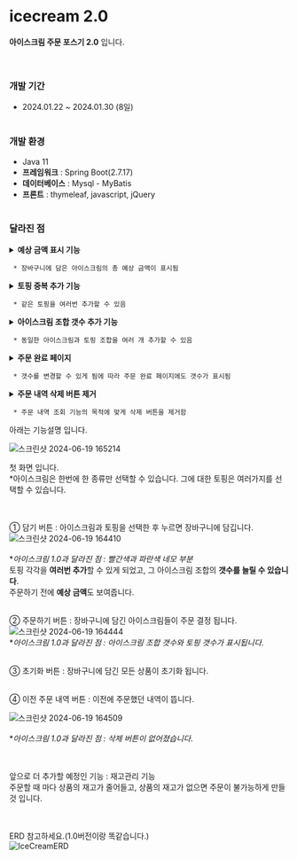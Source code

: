 # icecream 2.0
**아이스크림 주문 포스기 2.0** 입니다.<br><br><br>

### 개발 기간
* 2024.01.22 ~ 2024.01.30 (8일)<br><br>

### 개발 환경
* Java 11
* **프레임워크** : Spring Boot(2.7.17)
* **데이터베이스** : Mysql - MyBatis
* **프론트** : thymeleaf, javascript, jQuery<br><br>

### 달라진 점
<details><summary><b>예상 금액 표시 기능</b></summary>
  <div>
    <img src="src/main/resources/static/스크린샷 2024-07-01 1801541.png">
  </div>
</details>

     * 장바구니에 담은 아이스크림의 총 예상 금액이 표시됨
     
<details><summary><b>토핑 중복 추가 기능</b></summary>
  <div>
    <img src="src/main/resources/static/스크린샷 2024-07-01 1801542.png">
  </div>
</details>

     * 같은 토핑을 여러번 추가할 수 있음

<details><summary><b>아이스크림 조합 갯수 추가 기능</b></summary>
  <div>
    <img src="src/main/resources/static/스크린샷 2024-07-01 1801543.png">
  </div>
</details>

     * 동일한 아이스크림과 토핑 조합을 여러 개 추가할 수 있음

<details><summary><b>주문 완료 페이지</b></summary>
  <div>
    <img src="src/main/resources/static/스크린샷 2024-07-01 181245.png">
  </div>
</details>

     * 갯수를 변경할 수 있게 됨에 따라 주문 완료 페이지에도 갯수가 표시됨

<details><summary><b>주문 내역 삭제 버튼 제거</b></summary>
  <div>
    <img src="src/main/resources/static/스크린샷 2024-06-19 164509.png">
  </div>
</details>

     * 주문 내역 조회 기능의 목적에 맞게 삭제 버튼을 제거함









아래는 기능설명 입니다.

![스크린샷 2024-06-19 165214](https://github.com/tyt9/IcecreamUpgraded/assets/143326223/1b714722-3d49-4004-90fd-dd48c4d5da98)<br>

첫 화면 입니다.<br>
*아이스크림은 한번에 한 종류만 선택할 수 있습니다. 그에 대한 토핑은 여러가지를 선택할 수 있습니다.<br><br><br>

① 담기 버튼 : 아이스크림과 토핑을 선택한 후 누르면 장바구니에 담깁니다.
![스크린샷 2024-06-19 164410](https://github.com/tyt9/IcecreamUpgraded/assets/143326223/c53f57fd-2da5-4a6b-92ff-49936ae515e8)<br><br>
**아이스크림 1.0과 달라진 점 : 빨간색과 파란색 네모 부분*<br>
토핑 각각을 **여러번 추가**할 수 있게 되었고, 그 아이스크림 조합의 **갯수를 늘릴 수 있습니다**.<br>
주문하기 전에 **예상 금액**도 보여줍니다.<br><br>

② 주문하기 버튼 : 장바구니에 담긴 아이스크림들이 주문 결정 됩니다.
![스크린샷 2024-06-19 164444](https://github.com/tyt9/IcecreamUpgraded/assets/143326223/dbded6d4-c6e1-4ba2-a0dd-e060827b6c3c)<br>
**아이스크림 1.0과 달라진 점 : 아이스크림 조합 갯수와 토핑 갯수가 표시됩니다*.<br><br>

③ 초기화 버튼 : 장바구니에 담긴 모든 상품이 초기화 됩니다.<br><br>

④ 이전 주문 내역 버튼 : 이전에 주문했던 내역이 뜹니다.<br>

![스크린샷 2024-06-19 164509](https://github.com/tyt9/IcecreamUpgraded/assets/143326223/808c082c-02a0-4215-8f50-6746397203a6)<br><br>
**아이스크림 1.0과 달라진 점 : 삭제 버튼이 없어졌습니다*.<br><br><br>

앞으로 더 추가할 예정인 기능 : 재고관리 기능<br>
주문할 때 마다 상품의 재고가 줄어들고, 상품의 재고가 없으면 주문이 불가능하게 만들 것 입니다.<br><br><br>

ERD 참고하세요.(1.0버전이랑 똑같습니다.)<br>
![IceCreamERD](https://github.com/tyt9/IcecreamUpgraded/assets/143326223/c364a6a0-ce6e-45d5-a1ea-a17c4733f5e1)










